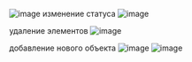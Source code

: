 ![image](https://user-images.githubusercontent.com/74631642/150780583-10ea6cb6-ca90-4095-8c4e-68399c0aed54.png)
изменение статуса
![image](https://user-images.githubusercontent.com/74631642/150780643-8365404d-3547-4ebc-9077-812e6549ea51.png)

удаление элементов
![image](https://user-images.githubusercontent.com/74631642/150780684-5430d7f3-9aa9-4d64-be66-8d61f03c263c.png)

добавление нового объекта
![image](https://user-images.githubusercontent.com/74631642/150780833-1adea235-9946-447f-b683-97a5b7c5483b.png)
![image](https://user-images.githubusercontent.com/74631642/150780868-56aa1ee3-0fe5-4624-a85c-1965b3f105c7.png)

